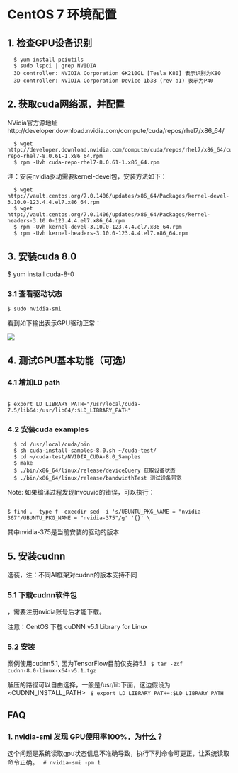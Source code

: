 

# CentOS 7 环境配置

## 1. 检查GPU设备识别

```
  $ yum install pciutils
  $ sudo lspci | grep NVIDIA
  3D controller: NVIDIA Corporation GK210GL [Tesla K80] 表示识别为K80
  3D controller: NVIDIA Corporation Device 1b38 (rev a1) 表示为P40
```

## 2. 获取cuda网络源，并配置

NVidia官方源地址http://developer.download.nvidia.com/compute/cuda/repos/rhel7/x86_64/
```
  $ wget http://developer.download.nvidia.com/compute/cuda/repos/rhel7/x86_64/cuda-repo-rhel7-8.0.61-1.x86_64.rpm
  $ rpm -Uvh cuda-repo-rhel7-8.0.61-1.x86_64.rpm
```
注：安装nvidia驱动需要kernel-devel包，安装方法如下：
```
  $ wget http://vault.centos.org/7.0.1406/updates/x86_64/Packages/kernel-devel-3.10.0-123.4.4.el7.x86_64.rpm
  $ wget http://vault.centos.org/7.0.1406/updates/x86_64/Packages/kernel-headers-3.10.0-123.4.4.el7.x86_64.rpm
  $ rpm -Uvh kernel-devel-3.10.0-123.4.4.el7.x86_64.rpm
  $ rpm -Uvh kernel-headers-3.10.0-123.4.4.el7.x86_64.rpm
```
## 3. 安装cuda 8.0

  $ yum install cuda-8-0

### 3.1 查看驱动状态
```
$ sudo nvidia-smi
```
看到如下输出表示GPU驱动正常：

![](ai/gpu/operation/nvidia.jpg)

## 4. 测试GPU基本功能（可选）

### 4.1 增加LD path
<code>
$ export LD_LIBRARY_PATH="/usr/local/cuda-7.5/lib64:/usr/lib64/:$LD_LIBRARY_PATH"
</code>

### 4.2 安装cuda examples

```
  $ cd /usr/local/cuda/bin
  $ sh cuda-install-samples-8.0.sh ~/cuda-test/
  $ cd ~/cuda-test/NVIDIA_CUDA-8.0_Samples
  $ make
  $ ./bin/x86_64/linux/release/deviceQuery 获取设备状态
  $ ./bin/x86_64/linux/release/bandwidthTest 测试设备带宽
```

Note: 如果编译过程发现lnvcuvid的错误，可以执行：

<code>
$ find . -type f -execdir sed -i 's/UBUNTU_PKG_NAME = "nvidia-367"/UBUNTU_PKG_NAME = "nvidia-375"/g' '{}' \  
</code>

其中nvidia-375是当前安装的驱动的版本

## 5. 安装cudnn

选装，注：不同AI框架对cudnn的版本支持不同

### 5.1 下载cudnn软件包
[](https://developer.nvidia.com/cudnn)，需要注册nvidia账号后才能下载。

注意：CentOS 下载 cuDNN v5.1 Library for Linux
         
### 5.2 安装
案例使用cudnn5.1, 因为TensorFlow目前仅支持5.1
<code>
$ tar -zxf cudnn-8.0-linux-x64-v5.1.tgz 
</code>

解压的路径可以自由选择，一般是/usr/lib下面，这边假设为<CUDNN_INSTALL_PATH>
<code>
$ export LD_LIBRARY_PATH=:$LD_LIBRARY_PATH
</code>

## FAQ

### 1. nvidia-smi 发现 GPU使用率100%，为什么？

这个问题是系统读取gpu状态信息不准确导致，执行下列命令可更正，让系统读取命令正确。
<code>
\# nvidia-smi -pm 1
</code>